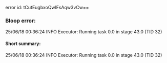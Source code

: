 error id: tCutEugbxoQwlFsAqw3vCw==
### Bloop error:

25/06/18 00:36:24 INFO Executor: Running task 0.0 in stage 43.0 (TID 32)
#### Short summary: 

25/06/18 00:36:24 INFO Executor: Running task 0.0 in stage 43.0 (TID 32)